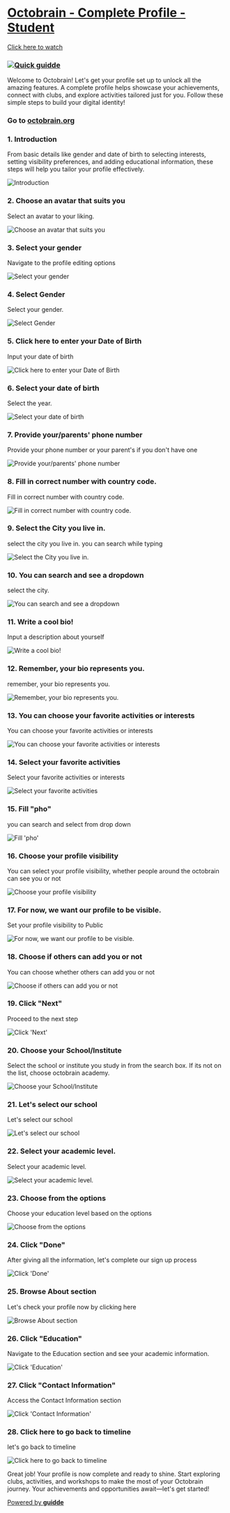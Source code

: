 [Octobrain - Complete Profile - Student](https://app.guidde.com/playbooks/fUkPzUBQB2ZEyS5pnU6BzW)
=================================================================================================

[Click here to watch](https://app.guidde.com/share/playbooks/fUkPzUBQB2ZEyS5pnU6BzW)

### [![Quick guidde](https://static.guidde.com/v0/qg%2FooDGPUeQ9KgUo71tz1idof2UBIV2%2FfUkPzUBQB2ZEyS5pnU6BzW%2FapuH6RySVSgXraLjRjdYFN_cover.png?alt=media&token=0d7666f9-e78b-4bbd-956b-600d47132858)](https://app.guidde.com/share/playbooks/fUkPzUBQB2ZEyS5pnU6BzW)

Welcome to Octobrain! Let's get your profile set up to unlock all the amazing features. A complete profile helps showcase your achievements, connect with clubs, and explore activities tailored just for you. Follow these simple steps to build your digital identity!

### Go to [octobrain.org](https://octobrain.org)

### 1\. Introduction

From basic details like gender and date of birth to selecting interests, setting visibility preferences, and adding educational information, these steps will help you tailor your profile effectively.

![Introduction](https://static.guidde.com/v0/qg%2FooDGPUeQ9KgUo71tz1idof2UBIV2%2FfUkPzUBQB2ZEyS5pnU6BzW%2Fmia2DXmbjPn6vEJaN62XTU_doc.png?alt=media&token=4d2aac99-251c-44c9-8cc5-13f8ae960a5c)

### 2\. Choose an avatar that suits you

Select an avatar to your liking.

![Choose an avatar that suits you](https://static.guidde.com/v0/qg%2FooDGPUeQ9KgUo71tz1idof2UBIV2%2FfUkPzUBQB2ZEyS5pnU6BzW%2F6UwFD9e4aMwLatsgfpnFgF_doc.png?alt=media&token=abec6401-49fa-4613-b2d2-893705a9e529)

### 3\. Select your gender

Navigate to the profile editing options

![Select your gender](https://static.guidde.com/v0/qg%2FooDGPUeQ9KgUo71tz1idof2UBIV2%2FfUkPzUBQB2ZEyS5pnU6BzW%2F8dJYt3pVoRFxpnDNZkCRqz_doc.png?alt=media&token=a8412a7f-a384-4fca-b903-9f5d09f39cb6)

### 4\. Select Gender

Select your gender.

![Select Gender](https://static.guidde.com/v0/qg%2FooDGPUeQ9KgUo71tz1idof2UBIV2%2FfUkPzUBQB2ZEyS5pnU6BzW%2FjsxF6axcqdgBfpNkrj2TEC_doc.png?alt=media&token=26ab177e-1727-4b37-b2c5-83c7eec6ced6)

### 5\. Click here to enter your Date of Birth

Input your date of birth

![Click here to enter your Date of Birth](https://static.guidde.com/v0/qg%2FooDGPUeQ9KgUo71tz1idof2UBIV2%2FfUkPzUBQB2ZEyS5pnU6BzW%2F6qzTbn8NHnEQtPfgVp5H6G_doc.png?alt=media&token=8d2b7f2b-f293-4388-93ad-1b1fc8a3df54)

### 6\. Select your date of birth

Select the year.

![Select your date of birth](https://static.guidde.com/v0/qg%2FooDGPUeQ9KgUo71tz1idof2UBIV2%2FfUkPzUBQB2ZEyS5pnU6BzW%2FojJd3vFfkmR9hrCjmzB1Jm_doc.png?alt=media&token=1b22432b-02f8-460d-ae1b-4e972f7eac00)

### 7\. Provide your/parents' phone number

Provide your phone number or your parent's if you don't have one

![Provide your/parents' phone number](https://static.guidde.com/v0/qg%2FooDGPUeQ9KgUo71tz1idof2UBIV2%2FfUkPzUBQB2ZEyS5pnU6BzW%2FdCMLnzkGiR5T2aoet8kKqZ_doc.png?alt=media&token=63260341-d075-427c-ac63-30bf4d5a4352)

### 8\. Fill in correct number with country code.

Fill in correct number with country code.

![Fill in correct number with country code.](https://static.guidde.com/v0/qg%2FooDGPUeQ9KgUo71tz1idof2UBIV2%2FfUkPzUBQB2ZEyS5pnU6BzW%2Fhdck6m5LiU2kkzamHcZJmw_doc.png?alt=media&token=47023069-c6a9-49a8-bfcb-40e37a5b5f33)

### 9\. Select the City you live in.

select the city you live in. you can search while typing

![Select the City you live in.](https://static.guidde.com/v0/qg%2FooDGPUeQ9KgUo71tz1idof2UBIV2%2FfUkPzUBQB2ZEyS5pnU6BzW%2FegDdspsZ1xtizVLVRQAinF_doc.png?alt=media&token=cedb6224-74db-4dae-a9b4-b41a8a7eec96)

### 10\. You can search and see a dropdown

select the city.

![You can search and see a dropdown](https://static.guidde.com/v0/qg%2FooDGPUeQ9KgUo71tz1idof2UBIV2%2FfUkPzUBQB2ZEyS5pnU6BzW%2F8QGVzoAJ3AuvreLK8J7bLj_doc.png?alt=media&token=70f35c5d-8704-4cd9-be4c-6f0d01c7d2ef)

### 11\. Write a cool bio!

Input a description about yourself

![Write a cool bio!](https://static.guidde.com/v0/qg%2FooDGPUeQ9KgUo71tz1idof2UBIV2%2FfUkPzUBQB2ZEyS5pnU6BzW%2FbUQfmVqwrysvpHwJi2Qa92_doc.png?alt=media&token=4fd6ee52-e02d-410c-a3a3-e440501fd648)

### 12\. Remember, your bio represents you.

remember, your bio represents you.

![Remember, your bio represents you.](https://static.guidde.com/v0/qg%2FooDGPUeQ9KgUo71tz1idof2UBIV2%2FfUkPzUBQB2ZEyS5pnU6BzW%2Fq3rHbjiYd5xuzvo8hwdaH2_doc.png?alt=media&token=edfaed10-034c-457c-b827-946d690cef09)

### 13\. You can choose your favorite activities or interests

You can choose your favorite activities or interests

![You can choose your favorite activities or interests](https://static.guidde.com/v0/qg%2FooDGPUeQ9KgUo71tz1idof2UBIV2%2FfUkPzUBQB2ZEyS5pnU6BzW%2Fv5Vr6ZwSNaJfnHdcdqB5e5_doc.png?alt=media&token=b1748154-574b-44ae-b065-2d1cca22e9bd)

### 14\. Select your favorite activities

Select your favorite activities or interests

![Select your favorite activities](https://static.guidde.com/v0/qg%2FooDGPUeQ9KgUo71tz1idof2UBIV2%2FfUkPzUBQB2ZEyS5pnU6BzW%2FkdoDXgRUTDCxqj7qdPetTB_doc.png?alt=media&token=260aab27-96fa-4a83-be92-0a73201b7bf4)

### 15\. Fill "pho"

you can search and select from drop down

![Fill 'pho'](https://static.guidde.com/v0/qg%2FooDGPUeQ9KgUo71tz1idof2UBIV2%2FfUkPzUBQB2ZEyS5pnU6BzW%2FghQri16EEND39poy4KHzQP_doc.png?alt=media&token=12033abe-f168-49cb-bb9b-a8e2e56dd32e)

### 16\. Choose your profile visibility

You can select your profile visibility, whether people around the octobrain can see you or not

![Choose your profile visibility](https://static.guidde.com/v0/qg%2FooDGPUeQ9KgUo71tz1idof2UBIV2%2FfUkPzUBQB2ZEyS5pnU6BzW%2FhdtJfVU2K86sKw5vc1bion_doc.png?alt=media&token=27c80824-9687-4c6f-b3d6-e17efe70922a)

### 17\. For now, we want our profile to be visible.

Set your profile visibility to Public

![For now, we want our profile to be visible. ](https://static.guidde.com/v0/qg%2FooDGPUeQ9KgUo71tz1idof2UBIV2%2FfUkPzUBQB2ZEyS5pnU6BzW%2F78m674ZBDPAN9kH3aKcsmM_doc.png?alt=media&token=b2f58bb4-4cbc-4dff-af04-7cb015f903b2)

### 18\. Choose if others can add you or not

You can choose whether others can add you or not

![Choose if others can add you or not](https://static.guidde.com/v0/qg%2FooDGPUeQ9KgUo71tz1idof2UBIV2%2FfUkPzUBQB2ZEyS5pnU6BzW%2F2FuwDchfi5Mf2VgAt9hckN_doc.png?alt=media&token=bc693aa4-aba6-41ac-89f2-53cfab4142a0)

### 19\. Click "Next"

Proceed to the next step

![Click 'Next'](https://static.guidde.com/v0/qg%2FooDGPUeQ9KgUo71tz1idof2UBIV2%2FfUkPzUBQB2ZEyS5pnU6BzW%2F6epwuzo1YFzgW1jQbJ3TzW_doc.png?alt=media&token=663b4f67-886c-4032-9682-6ad2d6ea1f73)

### 20\. Choose your School/Institute

Select the school or institute you study in from the search box. If its not on the list, choose octobrain academy.

![Choose your School/Institute](https://static.guidde.com/v0/qg%2FooDGPUeQ9KgUo71tz1idof2UBIV2%2FfUkPzUBQB2ZEyS5pnU6BzW%2Fvs75XV18FRf7X9yWgmMn6o_doc.png?alt=media&token=633d19b3-c272-4636-a3e5-239ac75edaab)

### 21\. Let's select our school

Let's select our school

![Let's select our school](https://static.guidde.com/v0/qg%2FooDGPUeQ9KgUo71tz1idof2UBIV2%2FfUkPzUBQB2ZEyS5pnU6BzW%2Fm1Nqh3PFSRqSoPW1N16gWg_doc.png?alt=media&token=60672faf-ffc0-4376-965c-d61fec2b2d15)

### 22\. Select your academic level.

Select your academic level.

![Select your academic level.](https://static.guidde.com/v0/qg%2FooDGPUeQ9KgUo71tz1idof2UBIV2%2FfUkPzUBQB2ZEyS5pnU6BzW%2F5HLF7H8HW1HQ6bVmRsSKhC_doc.png?alt=media&token=6e047529-883c-446a-92c5-c4908a385bab)

### 23\. Choose from the options

Choose your education level based on the options

![Choose from the options](https://static.guidde.com/v0/qg%2FooDGPUeQ9KgUo71tz1idof2UBIV2%2FfUkPzUBQB2ZEyS5pnU6BzW%2F33KAqgFudYtgaq7HmUzDrS_doc.png?alt=media&token=23a3cb5b-58e6-400f-a558-e0f75bca0be4)

### 24\. Click "Done"

After giving all the information, let's complete our sign up process

![Click 'Done'](https://static.guidde.com/v0/qg%2FooDGPUeQ9KgUo71tz1idof2UBIV2%2FfUkPzUBQB2ZEyS5pnU6BzW%2FjsDfoRdqSyeHJECkHvrybJ_doc.png?alt=media&token=187eed02-65b3-4781-b5a5-0de0e2eed557)

### 25\. Browse About section

Let's check your profile now by clicking here

![Browse About section](https://static.guidde.com/v0/qg%2FooDGPUeQ9KgUo71tz1idof2UBIV2%2FfUkPzUBQB2ZEyS5pnU6BzW%2FfJ2mEbdvSZPzeDUTHAbD6Y_doc.png?alt=media&token=71a376df-9a3a-4370-919a-e778ebf2467e)

### 26\. Click "Education"

Navigate to the Education section and see your academic information.

![Click 'Education'](https://static.guidde.com/v0/qg%2FooDGPUeQ9KgUo71tz1idof2UBIV2%2FfUkPzUBQB2ZEyS5pnU6BzW%2FicuodzJSrsUkzGNojjn1rn_doc.png?alt=media&token=e1791dea-12f3-4c22-8671-fc347347c5cd)

### 27\. Click "Contact Information"

Access the Contact Information section

![Click 'Contact Information'](https://static.guidde.com/v0/qg%2FooDGPUeQ9KgUo71tz1idof2UBIV2%2FfUkPzUBQB2ZEyS5pnU6BzW%2F4aDXMR1E8noFvjid62ZQWB_doc.png?alt=media&token=28e17088-55d7-4be4-acd5-5bb2677f6cd0)

### 28\. Click here to go back to timeline

let's go back to timeline

![Click here to go back to timeline](https://static.guidde.com/v0/qg%2FooDGPUeQ9KgUo71tz1idof2UBIV2%2FfUkPzUBQB2ZEyS5pnU6BzW%2F93pVMqeSiykBoMnRx3EWuz_doc.png?alt=media&token=23d0998a-84fc-46c5-b980-cafc1d3dd645)

Great job! Your profile is now complete and ready to shine. Start exploring clubs, activities, and workshops to make the most of your Octobrain journey. Your achievements and opportunities await—let's get started!

[Powered by **guidde**](https://www.guidde.com)